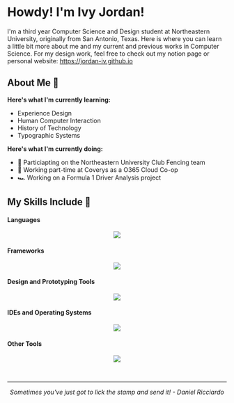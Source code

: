 # Howdy! I'm Ivy Jordan! 
I'm a third year Computer Science and Design student at Northeastern University, originally from San Antonio, Texas. Here is where you can learn a little bit more about me and my current and previous works in Computer Science. For my design work, feel free to check out my notion page or personal website: https://jordan-iv.github.io

## About Me 🌿

**Here's what I'm currently learning:** 
- Experience Design
- Human Computer Interaction
- History of Technology
- Typographic Systems

**Here's what I'm currently doing:**
- 🤺 Particiapting on the Northeastern University Club Fencing team
- 🏢 Working part-time at Coverys as a O365 Cloud Co-op
- 🏎️ Working on a Formula 1 Driver Analysis project
	
## My Skills Include 🌴
<h4> Languages </h4>
<p align="center">
  <a href="https://skillicons.dev">
    <img src="https://skillicons.dev/icons?i=java,html,css,processing,py,r,mysql" />
  </a>
</p>
</span>

<h4> Frameworks </h4>
<p align="center">
  <a href="https://skillicons.dev">
    <img src="https://skillicons.dev/icons?i=docker" />
  </a>
</p>
</span>

<h4> Design and Prototyping Tools </h4>
<p align="center">
  <a href="https://skillicons.dev">
    <img src="https://skillicons.dev/icons?i=figma,ai,ps" />
  </a>
</p>
<span>

</span>

<h4> IDEs and Operating Systems </h4>
<p align="center">
  <a href="https://skillicons.dev">
    <img src="https://skillicons.dev/icons?i=idea,eclipse,vscode,ubuntu,windows" />
  </a>
</p>
</span>

<h4> Other Tools </h4>
<p align="center">
  <a href="https://skillicons.dev">
    <img src="https://skillicons.dev/icons?i=azure,notion,github" />
  </a>
</p>
</span>
<br>	
<hr>
<p align="center">
   <i> Sometimes you've just got to lick the stamp and send it! - Daniel Ricciardo </i>
   <br>
<br>	
